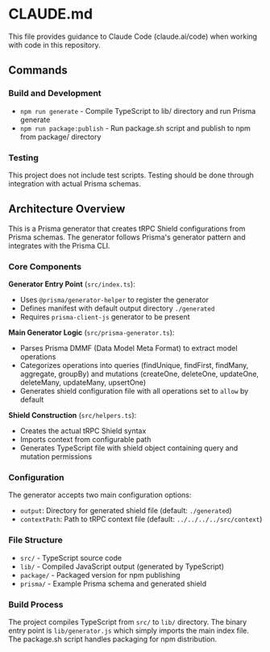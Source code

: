 # CLAUDE.md

This file provides guidance to Claude Code (claude.ai/code) when working with code in this repository.

## Commands

### Build and Development
- `npm run generate` - Compile TypeScript to lib/ directory and run Prisma generate
- `npm run package:publish` - Run package.sh script and publish to npm from package/ directory

### Testing
This project does not include test scripts. Testing should be done through integration with actual Prisma schemas.

## Architecture Overview

This is a Prisma generator that creates tRPC Shield configurations from Prisma schemas. The generator follows Prisma's generator pattern and integrates with the Prisma CLI.

### Core Components

**Generator Entry Point** (`src/index.ts`):
- Uses `@prisma/generator-helper` to register the generator
- Defines manifest with default output directory `./generated`
- Requires `prisma-client-js` generator to be present

**Main Generator Logic** (`src/prisma-generator.ts`):
- Parses Prisma DMMF (Data Model Meta Format) to extract model operations
- Categorizes operations into queries (findUnique, findFirst, findMany, aggregate, groupBy) and mutations (createOne, deleteOne, updateOne, deleteMany, updateMany, upsertOne)
- Generates shield configuration file with all operations set to `allow` by default

**Shield Construction** (`src/helpers.ts`):
- Creates the actual tRPC Shield syntax
- Imports context from configurable path
- Generates TypeScript file with shield object containing query and mutation permissions

### Configuration

The generator accepts two main configuration options:
- `output`: Directory for generated shield file (default: `./generated`)
- `contextPath`: Path to tRPC context file (default: `../../../../src/context`)

### File Structure

- `src/` - TypeScript source code
- `lib/` - Compiled JavaScript output (generated by TypeScript)
- `package/` - Packaged version for npm publishing
- `prisma/` - Example Prisma schema and generated shield

### Build Process

The project compiles TypeScript from `src/` to `lib/` directory. The binary entry point is `lib/generator.js` which simply imports the main index file. The package.sh script handles packaging for npm distribution.